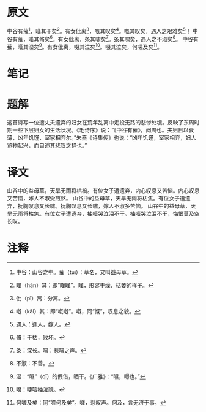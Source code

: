 # 原文
中谷有蓷[^1]，暵其干矣[^2]。有女仳离[^3]，嘅其叹矣[^4]。嘅其叹矣，遇人之艰难矣[^5]！
中谷有蓷，暵其脩矣[^6]。有女仳离，条其啸矣[^7]。条其啸矣，遇人之不淑矣[^8]。
中谷有蓷，暵其湿矣[^9]。有女仳离，啜其泣矣[^10]。啜其泣矣，何嗟及矣[^11]。
# 笔记

# 题解
这首诗写一位遭丈夫遗弃的妇女在荒年乱离中走投无路的悲惨处境。反映了东周时期一些下层妇女的生活状况。《毛诗序》说：“《中谷有蓷》，闵周也。夫妇日以衰薄，凶年饥馑，室家相弃尔。”朱熹《诗集传》也说：“凶年饥馑，室家相弃，妇人览物起兴，而自述其悲叹之辞也。”
# 译文
山谷中的益母草，天旱无雨将枯槁。有位女子遭遗弃，内心叹息又苦恼。内心叹息又苦恼，嫁人不淑受煎熬。
山谷中的益母草，天旱无雨将枯焦。有位女子遭遗弃，抚胸叹息又长啸。抚胸叹息又长啸，嫁人不淑多苦恼。
山谷中的益母草，天旱无雨将枯焦。有位女子遭遗弃，抽噎哭泣泪不干。抽噎哭泣泪不干，悔恨莫及空长叹。
# 注释

[^1]: 中谷：山谷之中。蓷（tuī）：草名，又叫益母草。
[^2]: 暵（hàn）其：即“暵暵”。暵，形容干燥、枯萎的样子。
[^3]: 仳（pǐ）离：分离。
[^4]: 嘅（kǎi）其：即“嘅嘅”。嘅，同“慨”，叹息之貌。
[^5]: 遇人：逢人，嫁人。
[^6]: 脩：干枯，败坏。
[^7]: 条：深长。啸：悲啸之声。
[^8]: 不淑：不善。
[^9]: 湿：“㬤”（qī）的假借，晒干。《广雅》：“㬤，曝也。”
[^10]: 啜：哽噎抽泣貌。
[^11]: 何嗟及矣：同“嗟何及矣”。嗟，悲叹声。何及，言无济于事。